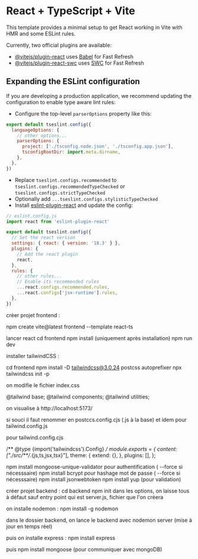 # React + TypeScript + Vite

This template provides a minimal setup to get React working in Vite with HMR and some ESLint rules.

Currently, two official plugins are available:

- [@vitejs/plugin-react](https://github.com/vitejs/vite-plugin-react/blob/main/packages/plugin-react/README.md) uses [Babel](https://babeljs.io/) for Fast Refresh
- [@vitejs/plugin-react-swc](https://github.com/vitejs/vite-plugin-react-swc) uses [SWC](https://swc.rs/) for Fast Refresh

## Expanding the ESLint configuration

If you are developing a production application, we recommend updating the configuration to enable type aware lint rules:

- Configure the top-level `parserOptions` property like this:

```js
export default tseslint.config({
  languageOptions: {
    // other options...
    parserOptions: {
      project: ['./tsconfig.node.json', './tsconfig.app.json'],
      tsconfigRootDir: import.meta.dirname,
    },
  },
})
```

- Replace `tseslint.configs.recommended` to `tseslint.configs.recommendedTypeChecked` or `tseslint.configs.strictTypeChecked`
- Optionally add `...tseslint.configs.stylisticTypeChecked`
- Install [eslint-plugin-react](https://github.com/jsx-eslint/eslint-plugin-react) and update the config:

```js
// eslint.config.js
import react from 'eslint-plugin-react'

export default tseslint.config({
  // Set the react version
  settings: { react: { version: '18.3' } },
  plugins: {
    // Add the react plugin
    react,
  },
  rules: {
    // other rules...
    // Enable its recommended rules
    ...react.configs.recommended.rules,
    ...react.configs['jsx-runtime'].rules,
  },
})
```

créer projet frontend :

npm create vite@latest frontend --template react-ts

lancer react
cd frontend
npm install (uniquement après installation)
npm run dev

installer tailwindCSS :

cd frontend
npm install -D tailwindcss@3.0.24 postcss autoprefixer
npx tailwindcss init -p

on modifie le fichier index.css

@tailwind base;
@tailwind components;
@tailwind utilities;


on visualise à http://localhost:5173/

si souci il faut renommer en postccs.config.cjs (.js à la base) et idem pour tailwind.config.js

pour tailwind.config.cjs

/** @type {import('tailwindcss').Config} */
module.exports = {
  content: ["./src/**/*.{js,ts,jsx,tsx}"],
  theme: {
    extend: {},
  },
  plugins: [],
};

npm install mongoose-unique-validator pour authentification ( --force si nécesssaire)
npm install bcrypt pour hashage mot de passe ( --force si nécesssaire)
npm install jsonwebtoken
npm install yup (pour validation)



créer projet backend :
cd backend
npm init
dans les options, on laisse tous à défaut sauf entry point qui est server.js, fichier que l'on créera

on installe nodemon : npm install -g nodemon

dans le dossier backend, on lance le backend avec nodemon server (mise à jour en temps réel)

puis on installe express : npm install express

puis npm install mongoose (pour communiquer avec mongoDB)